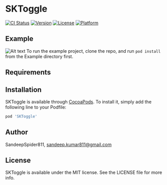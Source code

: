 # SKToggle

[![CI Status](http://img.shields.io/travis/SandeepSpider811/SKToggle.svg?style=flat)](https://travis-ci.org/SandeepSpider811/SKToggle)
[![Version](https://img.shields.io/cocoapods/v/SKToggle.svg?style=flat)](http://cocoapods.org/pods/SKToggle)
[![License](https://img.shields.io/cocoapods/l/SKToggle.svg?style=flat)](http://cocoapods.org/pods/SKToggle)
[![Platform](https://img.shields.io/cocoapods/p/SKToggle.svg?style=flat)](http://cocoapods.org/pods/SKToggle)

## Example
![Alt text](https://media.giphy.com/media/l378gTMDaN1dZuffy/giphy.gif "SKToggle")
To run the example project, clone the repo, and run `pod install` from the Example directory first.

## Requirements

## Installation

SKToggle is available through [CocoaPods](http://cocoapods.org). To install
it, simply add the following line to your Podfile:

```ruby
pod 'SKToggle'
```

## Author

SandeepSpider811, sandeep.kumar811@gmail.com

## License

SKToggle is available under the MIT license. See the LICENSE file for more info.
